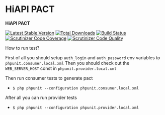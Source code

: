 # HiAPI PACT

**HiAPI PACT**

[![Latest Stable Version](https://poser.pugx.org/hiqdev/hiapi-pact/v/stable)](https://packagist.org/packages/hiqdev/hiapi-pact)
[![Total Downloads](https://poser.pugx.org/hiqdev/hiapi-pact/downloads)](https://packagist.org/packages/hiqdev/hiapi-pact)
[![Build Status](https://img.shields.io/travis/hiqdev/hiapi-pact.svg)](https://travis-ci.org/hiqdev/hiapi-pact)
[![Scrutinizer Code Coverage](https://img.shields.io/scrutinizer/coverage/g/hiqdev/hiapi-pact.svg)](https://scrutinizer-ci.com/g/hiqdev/hiapi-pact/)
[![Scrutinizer Code Quality](https://img.shields.io/scrutinizer/g/hiqdev/hiapi-pact.svg)](https://scrutinizer-ci.com/g/hiqdev/hiapi-pact/)

How to run test?

First of all you should setup `auth_login` and `auth_password` env variables to `phpunit.consumer.local.xml`
Then you should check out the `WEB_SERVER_HOST` const in `phpunit.provider.local.xml`

Then run consumer tests to generate pact
- `$ php phpunit --configuration phpunit.consumer.local.xml`

After all you can run provider tests
- `$ php phpunit --configuration phpunit.provider.local.xml`
